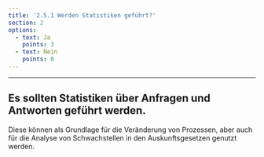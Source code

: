 ```yaml
---
title: '2.5.1 Werden Statistiken geführt?'
section: 2
options:
  - text: Ja
    points: 3
  - text: Nein
    points: 0
---
```

---
## Es sollten Statistiken über Anfragen und Antworten geführt werden.

Diese können als Grundlage für die Veränderung von Prozessen, aber auch für die Analyse von Schwachstellen in den Auskunftsgesetzen genutzt werden.
